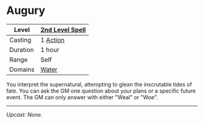 # Augury

| Level    | [2nd Level Spell](2nd%20Level%20Spells.md)          |
| -------- | --------------------------------------------------- |
| Casting  | 1 [Action](../../../../Game%20Procedures/Action.md) |
| Duration | 1 hour                                              |
| Range    | Self                                                |
| Domains  | [Water](../../../Spell%20Domains/Water.md)          |

You interpret the supernatural, attempting to glean the inscrutable tides of fate. You can ask the GM one question about your plans or a specific future event. The GM can only answer with either "Weal" or "Woe".

---
*Upcast: None.*